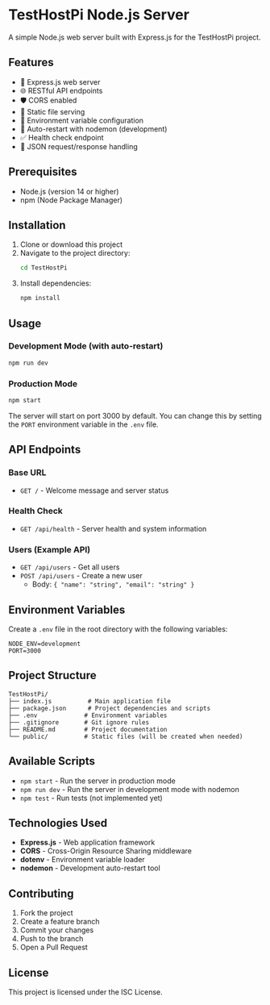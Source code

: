 # TestHostPi Node.js Server

A simple Node.js web server built with Express.js for the TestHostPi project.

## Features

- 🚀 Express.js web server
- 🌐 RESTful API endpoints
- 🛡️ CORS enabled
- 📁 Static file serving
- 🔧 Environment variable configuration
- 🔄 Auto-restart with nodemon (development)
- ✅ Health check endpoint
- 📝 JSON request/response handling

## Prerequisites

- Node.js (version 14 or higher)
- npm (Node Package Manager)

## Installation

1. Clone or download this project
2. Navigate to the project directory:
   ```bash
   cd TestHostPi
   ```
3. Install dependencies:
   ```bash
   npm install
   ```

## Usage

### Development Mode (with auto-restart)

```bash
npm run dev
```

### Production Mode

```bash
npm start
```

The server will start on port 3000 by default. You can change this by setting the `PORT` environment variable in the `.env` file.

## API Endpoints

### Base URL

- `GET /` - Welcome message and server status

### Health Check

- `GET /api/health` - Server health and system information

### Users (Example API)

- `GET /api/users` - Get all users
- `POST /api/users` - Create a new user
  - Body: `{ "name": "string", "email": "string" }`

## Environment Variables

Create a `.env` file in the root directory with the following variables:

```env
NODE_ENV=development
PORT=3000
```

## Project Structure

```
TestHostPi/
├── index.js          # Main application file
├── package.json      # Project dependencies and scripts
├── .env             # Environment variables
├── .gitignore       # Git ignore rules
├── README.md        # Project documentation
└── public/          # Static files (will be created when needed)
```

## Available Scripts

- `npm start` - Run the server in production mode
- `npm run dev` - Run the server in development mode with nodemon
- `npm test` - Run tests (not implemented yet)

## Technologies Used

- **Express.js** - Web application framework
- **CORS** - Cross-Origin Resource Sharing middleware
- **dotenv** - Environment variable loader
- **nodemon** - Development auto-restart tool

## Contributing

1. Fork the project
2. Create a feature branch
3. Commit your changes
4. Push to the branch
5. Open a Pull Request

## License

This project is licensed under the ISC License.
